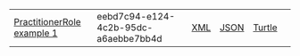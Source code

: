 <table class="list" width="100%">
            <tr>
                <td><a href="PractitionerRole-eebd7c94-e124-4c2b-95dc-a6aebbe7bb4d.html">PractitionerRole example 1</a></td>
                <td>eebd7c94-e124-4c2b-95dc-a6aebbe7bb4d</td>
                <td><a href="PractitionerRole-eebd7c94-e124-4c2b-95dc-a6aebbe7bb4d.xml.html">XML</a></td>
                <td><a href="PractitionerRole-eebd7c94-e124-4c2b-95dc-a6aebbe7bb4d.json.html">JSON</a></td>
                <td><a href="PractitionerRole-eebd7c94-e124-4c2b-95dc-a6aebbe7bb4d.ttl.html">Turtle</a></td>
                <td></td>
            </tr>
  </table>